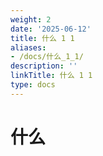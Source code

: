 ```yaml
---
weight: 2
date: '2025-06-12'
title: 什么 1 1
aliases:
- /docs/什么_1_1/
description: ''
linkTitle: 什么 1 1
type: docs
---
```


# 什么
